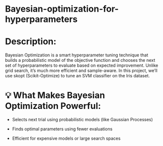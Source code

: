 # Bayesian-optimization-for-hyperparameters

# Description:
Bayesian Optimization is a smart hyperparameter tuning technique that builds a probabilistic model of the objective function and chooses the next set of hyperparameters to evaluate based on expected improvement. Unlike grid search, it’s much more efficient and sample-aware. In this project, we’ll use skopt (Scikit-Optimize) to tune an SVM classifier on the Iris dataset.

# 💡 What Makes Bayesian Optimization Powerful:
* Selects next trial using probabilistic models (like Gaussian Processes)

* Finds optimal parameters using fewer evaluations

* Efficient for expensive models or large search spaces
